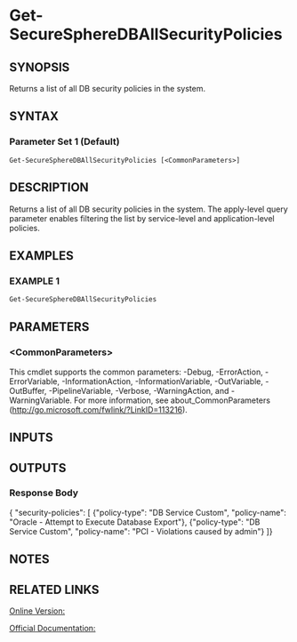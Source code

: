 ﻿# Get-SecureSphereDBAllSecurityPolicies

## SYNOPSIS
Returns a list of all DB security policies in the system.

## SYNTAX

### Parameter Set 1 (Default)
```
Get-SecureSphereDBAllSecurityPolicies [<CommonParameters>]
```

## DESCRIPTION
Returns a list of all DB security policies in the system. The apply-level query parameter enables filtering the list by service-level and application-level policies.

## EXAMPLES

### EXAMPLE 1

```powershell
Get-SecureSphereDBAllSecurityPolicies
```

## PARAMETERS

### \<CommonParameters\>
This cmdlet supports the common parameters: -Debug, -ErrorAction, -ErrorVariable, -InformationAction, -InformationVariable, -OutVariable, -OutBuffer, -PipelineVariable, -Verbose, -WarningAction, and -WarningVariable. For more information, see about_CommonParameters (http://go.microsoft.com/fwlink/?LinkID=113216).

## INPUTS

## OUTPUTS

### Response Body
{
"security-policies": [
{"policy-type": "DB Service Custom", "policy-name": "Oracle - Attempt to Execute Database Export"},
{"policy-type": "DB Service Custom", "policy-name": "PCI - Violations caused by admin"}
]}

## NOTES

## RELATED LINKS

[Online Version:](https://github.com/akshinmustafayev/SecureSpherePS/tree/master/Documentation)

[Official Documentation:](https://docs.imperva.com/bundle/v13.6-api-reference-guide/page/61688.htm)



